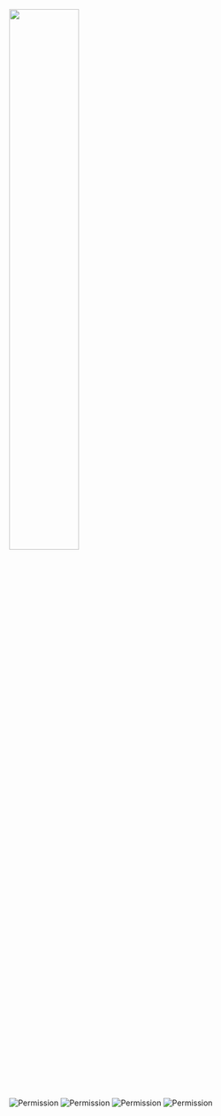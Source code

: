 <img src='https://raw.githubusercontent.com/burton999dev/ComicCafeHelp/master/images/ja/client/BookshelfSetting1.png' width='50%' height='50%' />


![Permission](https://raw.githubusercontent.com/burton999dev/ComicCafeHelp/master/images/ja/client/BookshelfSetting2.png)
![Permission](https://raw.githubusercontent.com/burton999dev/ComicCafeHelp/master/images/ja/client/BookshelfSetting3.png)
![Permission](https://raw.githubusercontent.com/burton999dev/ComicCafeHelp/master/images/ja/client/BookshelfSetting4.png)
![Permission](https://raw.githubusercontent.com/burton999dev/ComicCafeHelp/master/images/ja/client/BookshelfView.png)

